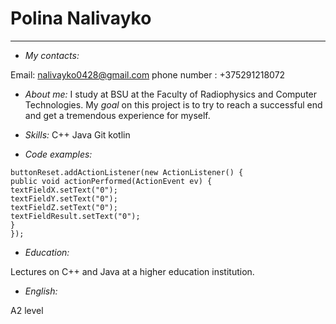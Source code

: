 # Polina Nalivayko
------
+ _My contacts:_

Email: nalivayko0428@gmail.com
phone number : +375291218072


+ _About me:_
I study at BSU at the Faculty of Radiophysics and Computer Technologies. My _goal_ on this project is to try to reach a successful end and get a tremendous experience for myself.

+ _Skills:_
C++ Java Git kotlin


+ _Code examples:_


```JButton buttonReset = new JButton("Очистить поля");
buttonReset.addActionListener(new ActionListener() {
public void actionPerformed(ActionEvent ev) {
textFieldX.setText("0");
textFieldY.setText("0");
textFieldZ.setText("0");
textFieldResult.setText("0");
}
});
```
+ _Education:_

Lectures on C++ and Java at a higher education institution.

+ _English:_

A2 level
